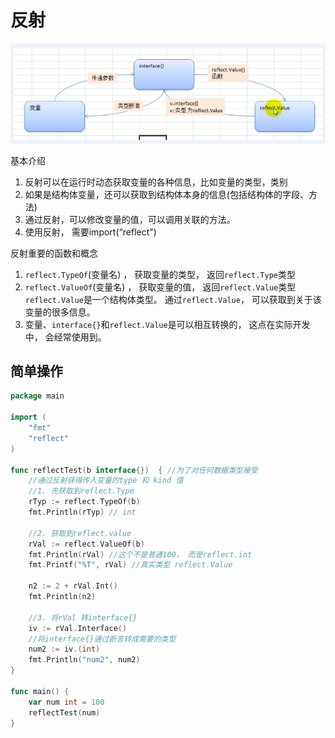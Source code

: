 # 反射

![](./images/反射说明.jpg)

基本介绍 

1. 反射可以在运行时动态获取变量的各种信息，比如变量的类型，类别 
2. 如果是结构体变量，还可以获取到结构体本身的信息(包括结构体的字段、方法) 
3. 通过反射，可以修改变量的值，可以调用关联的方法。 
4. 使用反射， 需要import(“reflect")

反射重要的函数和概念 

1. `reflect.TypeOf`(变量名) ， 获取变量的类型， 返回`reflect.Type`类型 
2. `reflect.ValueOf`(变量名) ， 获取变量的值， 返回`reflect.Value`类型`reflect.Value`是一个结构体类型。 通过`reflect.Value`， 可以获取到关于该变量的很多信息。
3. 变量、`interface{}`和`reflect.Value`是可以相互转换的， 这点在实际开发中， 会经常使用到。

## 简单操作

````go
package main

import (
	"fmt"
	"reflect"
)

func reflectTest(b interface{})  { //为了对任何数据类型接受
	//通过反射获得传入变量的type 和 kind 值
	//1. 先获取到reflect.Type
	rTyp := reflect.TypeOf(b)
	fmt.Println(rTyp) // int

	//2. 获取到reflect.value
	rVal := reflect.ValueOf(b)
	fmt.Println(rVal) //这个不是普通100， 而是reflect.int
	fmt.Printf("%T", rVal) //真实类型 reflect.Value

	n2 := 2 + rVal.Int()
	fmt.Println(n2)

	//3. 将rVal 转interface{}
	iv := rVal.Interface()
	//将interface{}通过断言转成需要的类型
	num2 := iv.(int)
	fmt.Println("num2", num2)
}

func main() {
	var num int = 100
	reflectTest(num)
}
````















